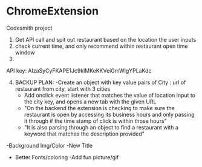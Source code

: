 # ChromeExtension

Codesmith project

1.  Get API call and spit out restaurant based on the location the user inputs
2.  check current time, and only recommend within restaurant open time window
3.

API key: AIzaSyCyFKAPE1Jc9klMKeKKVeiGmWlgYPLaKdc

4. BACKUP PLAN:
   -Create an object with key value pairs of City : url of restaurant from city, start with 3 cities
   - Add onclick event listener that matches the value of location input to the city key, and opens a new tab with the given URL
   - "On the backend the extension is checking to make sure the restaurant is open by accessing its business hours and only passing it through if the time stamp of click is within those hours"
   - "It is also parsing through an object to find a restaurant with a keyword that matches the description provided"

-Background Img/Color
-New Title

- Better Fonts/coloring
  -Add fun picture/gif
